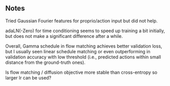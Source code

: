 ## Notes

Tried Gaussian Fourier features for proprio/action input but did not help.

adaLN(-Zero) for time conditioning seems to speed up training a bit initially, but does not make a significant difference after a while.

Overall, Gamma schedule in flow matching achieves better validation loss, but I usually seen linear schedule matching or even outperforming in validation accuracy with low threshold (i.e., predicted actions within small distance from the ground-truth ones).

Is flow matching / diffusion objective more stable than cross-entropy so larger lr can be used?
